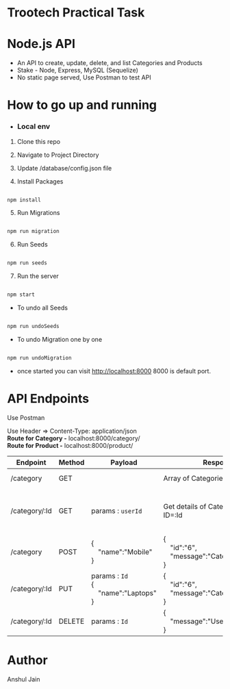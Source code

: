 # Trootech Practical Task

# Node.js API

  

- An API to create, update, delete, and list Categories and Products
- Stake - Node, Express, MySQL (Sequelize)
- No static page served, Use Postman to test API

  

# How to go up and running

  

-  ### Local env

  

1. Clone this repo
2. Navigate to Project Directory
3. Update /database/config.json file

4. Install Packages

  

```sh

npm install

```

5. Run Migrations

  

```sh

npm run migration

```
6. Run Seeds

  

```sh

npm run seeds

```
  

7. Run the server

  

```sh

npm start

```

  

- To undo all Seeds 
```sh

npm run undoSeeds

```
- To undo Migration one by one
```sh

npm run undoMigration

```
- once started you can visit [http://localhost:8000](http://localhost:8000) 8000 is default port.



# API Endpoints

  

Use Postman</br>

Use Header => Content-Type: application/json</br>
**Route for Category -**
localhost:8000/category/</br>
**Route for Product -**
localhost:8000/product/</br>



| Endpoint     | Method | Payload                                                                                                                                                                                                                        | Response                      | Requirements                                                           | Description                                                                                            |
| ------------ | ------ | ------------------------------------------------------------------------------------------------------------------------------------------------------------------------------------------------------------------------------ | ----------------------------- | ---------------------------------------------------------------------- | ------------------------------------------------------------------------------------------------------ |
| /category | GET   | | Array of Categories |      | Get All Categories                                                                                        |
| /category/:Id  | GET   | params : `userId` | Get details of Category having ID=:Id || Get Category with particular ID|
| /category       |POST| {</br>&emsp;"name":"Mobile"</br>} | {</br>&emsp;"id":"6",</br>&emsp;"message":"Category_Created."</br>}          | Category name must be unique. | Creates new category |
| /category/:Id | PUT    | params : `Id`</br>{</br>&emsp;"name":"Laptops"</br>}| {</br>&emsp;"id":"6",</br>&emsp;"message":"Category_Updated."</br>}          | `category` must not be exist with other Id | Updates the Category name |
| /category/:Id | DELETE   | params : `Id`| {</br>&emsp;"message":"UserDeleted"</br>} |      ||


  
# Author
Anshul Jain
